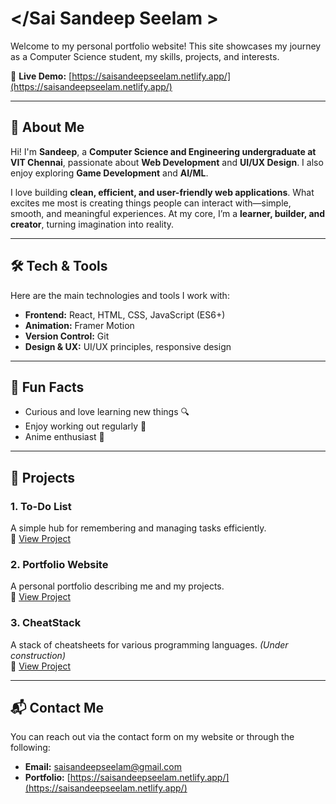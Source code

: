 # </Sai Sandeep Seelam >

Welcome to my personal portfolio website! This site showcases my journey as a Computer Science student, my skills, projects, and interests.  

🔗 **Live Demo:** [https://saisandeepseelam.netlify.app/](https://saisandeepseelam.netlify.app/)

---

## 🌟 About Me

Hi! I'm **Sandeep**, a **Computer Science and Engineering undergraduate at VIT Chennai**, passionate about **Web Development** and **UI/UX Design**. I also enjoy exploring **Game Development** and **AI/ML**.  

I love building **clean, efficient, and user-friendly web applications**. What excites me most is creating things people can interact with—simple, smooth, and meaningful experiences. At my core, I’m a **learner, builder, and creator**, turning imagination into reality.

---

## 🛠️ Tech & Tools

Here are the main technologies and tools I work with:

- **Frontend:** React, HTML, CSS, JavaScript (ES6+)
- **Animation:** Framer Motion
- **Version Control:** Git
- **Design & UX:** UI/UX principles, responsive design

---

## 🎯 Fun Facts

- Curious and love learning new things 🔍  
- Enjoy working out regularly 💪  
- Anime enthusiast 🌸

---

## 💼 Projects

### 1. **To-Do List**
A simple hub for remembering and managing tasks efficiently.  
🔗 [View Project](https://sandeeptodolisto.netlify.app/)  

### 2. **Portfolio Website**
A personal portfolio describing me and my projects.  
🔗 [View Project](https://saisandeepseelam.netlify.app/)  

### 3. **CheatStack**
A stack of cheatsheets for various programming languages. *(Under construction)*  
🔗 [View Project](#)  

---

## 📬 Contact Me

You can reach out via the contact form on my website or through the following:  

- **Email:** saisandeepseelam@gmail.com
- **Portfolio:** [https://saisandeepseelam.netlify.app/](https://saisandeepseelam.netlify.app/)  
